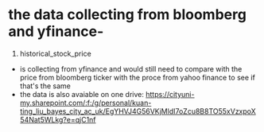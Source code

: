 # the data collecting from bloomberg and yfinance-

1. historical_stock_price 
  - is collecting from yfinance and would still need to compare with the price from bloomberg ticker with the proce from yahoo finance to see if that's the same
  - the data is also avaiable on one drive: https://cityuni-my.sharepoint.com/:f:/g/personal/kuan-ting_liu_bayes_city_ac_uk/EgYHVJ4G56VKjMldI7oZcu8B8TO55xVzxpoX54Nat5WLkg?e=qjC1nf
